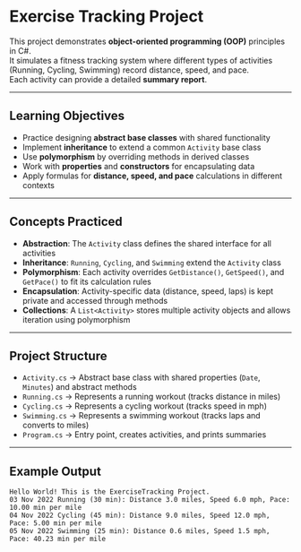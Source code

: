 # Exercise Tracking Project

This project demonstrates **object-oriented programming (OOP)** principles in C#.  
It simulates a fitness tracking system where different types of activities (Running, Cycling, Swimming) record distance, speed, and pace.  
Each activity can provide a detailed **summary report**.

---

## Learning Objectives
- Practice designing **abstract base classes** with shared functionality
- Implement **inheritance** to extend a common `Activity` base class
- Use **polymorphism** by overriding methods in derived classes
- Work with **properties** and **constructors** for encapsulating data
- Apply formulas for **distance, speed, and pace** calculations in different contexts

---

## Concepts Practiced
- **Abstraction**: The `Activity` class defines the shared interface for all activities  
- **Inheritance**: `Running`, `Cycling`, and `Swimming` extend the `Activity` class  
- **Polymorphism**: Each activity overrides `GetDistance()`, `GetSpeed()`, and `GetPace()` to fit its calculation rules  
- **Encapsulation**: Activity-specific data (distance, speed, laps) is kept private and accessed through methods  
- **Collections**: A `List<Activity>` stores multiple activity objects and allows iteration using polymorphism  

---

## Project Structure
- `Activity.cs` → Abstract base class with shared properties (`Date`, `Minutes`) and abstract methods
- `Running.cs` → Represents a running workout (tracks distance in miles)
- `Cycling.cs` → Represents a cycling workout (tracks speed in mph)
- `Swimming.cs` → Represents a swimming workout (tracks laps and converts to miles)
- `Program.cs` → Entry point, creates activities, and prints summaries

---

## Example Output
```text
Hello World! This is the ExerciseTracking Project.
03 Nov 2022 Running (30 min): Distance 3.0 miles, Speed 6.0 mph, Pace: 10.00 min per mile
04 Nov 2022 Cycling (45 min): Distance 9.0 miles, Speed 12.0 mph, Pace: 5.00 min per mile
05 Nov 2022 Swimming (25 min): Distance 0.6 miles, Speed 1.5 mph, Pace: 40.23 min per mile  
